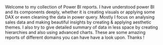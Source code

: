 Welcome to my collection of Power BI reports. I have understood power BI and its components deeply, whether it is creating visuals or applying some DAX or even cleaning the data in power query.
Mostly I focus on analysing sales data and making beautiful insights by creating & applying aesthetic themes. I also try to give detailed summary of data in less space by creating hierarchies and 
also using advanced charts.
These are some amazing reports of different domains you can have have a look upon. Thanks !
